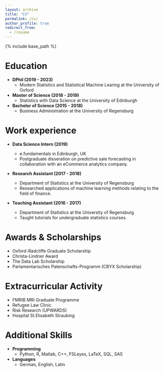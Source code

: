 ```yaml
---
layout: archive
title: "CV"
permalink: /cv/
author_profile: true
redirect_from:
  - /resume
---
```



{% include base_path %}

Education
======
* **DPhil (2019 - 2023)** 
  * Modern Statistics and Statistical Machine Learing at the University of Oxford
* **Master of Science (2018 - 2019)** 
  * Statistics with Data Science at the University of Edinburgh
* **Bachelor of Science (2015 - 2018)** 
  * Business Administration at the University of Regensburg

Work experience
======
* **Data Science Intern (2019)**
  * e.fundamentals in Edinburgh, UK
  * Postgraduate disseration on predictive sale forecasting in collaboration with an eCommerce analytics company. 

* **Research Assistant (2017 - 2018)**
  * Department of Statistics at the University of Regensburg
  * Researched applications of machine learning methods relating to the field of finance.
  
* **Teaching Assistant (2016 - 2017)**
  * Department of Statistics at the University of Regensburg
  * Taught tutorials for undergraduate statistics courses.

Awards & Scholarships
======
* Oxford-Radcliffe Graduate Scholarship
* Christa-Lindner Award
* The Data Lab Scholarship
* Parlamentarisches Patenschafts-Programm (CBYX Scholarship)
  
Extracurricular Activity 
======
* FMRIB MRI Graduate Programme
* Refugee Law Clinic
* Risk Research (UPWARDS)
* Hospital St.Elisabeth Straubing

Additional Skills
======
* **Programming**
  * Python, R, Matlab, C++, FSLeyes, LaTeX, SQL, SAS
* **Languages**
  * German, English, Latin
